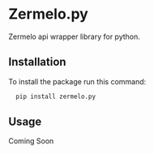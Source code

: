 # Zermelo.py

Zermelo api wrapper library for python.


## Installation

To install the package run this command:

```bash
  pip install zermelo.py
```


## Usage

Coming Soon